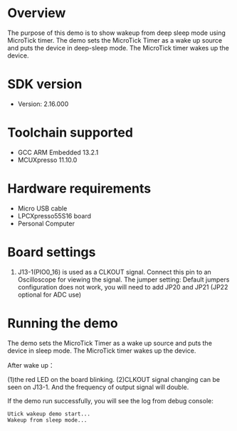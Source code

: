 Overview
========
The purpose of this demo is to show wakeup from deep sleep mode using MicroTick timer.
The demo sets the MicroTick Timer as a wake up source and puts the device in deep-sleep mode. 
The MicroTick timer wakes up the device. 

SDK version
===========
- Version: 2.16.000

Toolchain supported
===================
- GCC ARM Embedded  13.2.1
- MCUXpresso  11.10.0

Hardware requirements
=====================
- Micro USB cable
- LPCXpresso55S16 board
- Personal Computer

Board settings
==============
1. J13-1(PIO0_16) is used as a CLKOUT signal. Connect this pin to an Oscilloscope for viewing the signal. 
The jumper setting:
    Default jumpers configuration does not work,  you will need to add JP20 and JP21 (JP22 optional for ADC use)

Running the demo
================
The demo sets the MicroTick Timer as a wake up source and puts the device in sleep mode. 
The MicroTick timer wakes up the device.

 After wake up：

(1)the red LED on the board blinking. 
(2)CLKOUT signal changing can be seen on J13-1. And the frequency of output signal will double.

If the demo run successfully, you will see the log from debug console:
~~~~~~~~~~~~~~~~~~~~~~~~~~~~~~~~~~~~~~~~~~~~~~~~~~~~~~~~~~~~~~~~~~~~~~~
Utick wakeup demo start...
Wakeup from sleep mode...

~~~~~~~~~~~~~~~~~~~~~~~~~~~~~~~~~~~~~~~~~~~~~~~~~~~~~~~~~~~~~~~~~~~~~~~
